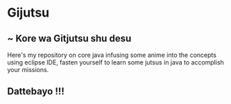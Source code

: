# Gijutsu
## ~ Kore wa Gitjutsu shu desu <br>
 Here's my repository on core java infusing some anime into the concepts 
 using eclipse IDE, fasten yourself to learn some jutsus in java to
 accomplish your missions. 
 ## Dattebayo !!!
